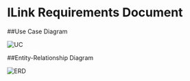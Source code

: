 # ILink Requirements Document

##Use Case Diagram

![UC](https://raw.githubusercontent.com/HermanZzz/ILinkProj/master/doc/img/UC.png?token=AHtjoszyqAZ9DLuAKm6mDvg8KYxM02rgks5XMyhCwA%3D%3D)


##Entity-Relationship Diagram

![ERD](https://raw.githubusercontent.com/HermanZzz/ILinkProj/master/doc/img/ERD.png?token=AHtjop9EKeUWtDaz818miWQSxNd8lOOTks5XMymfwA%3D%3D)

